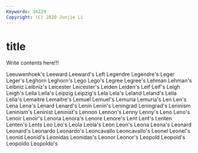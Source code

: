 ```yaml
---
Keywords: 16229
Copyright: (C) 2020 Junjie Li
---
```


# title

Write contents here!!!
 
Leeuwenhoek's 
Leeward 
Leeward's
Left 
Legendre 
Legendre's 
Leger 
Leger's 
Leghorn 
Leghorn's 
Lego 
Lego's 
Legree
Legree's 
Lehman 
Lehman's 
Leibniz 
Leibniz's 
Leicester 
Leicester's 
Leiden 
Leiden's 
Leif
Leif's 
Leigh 
Leigh's 
Leila 
Leila's 
Leipzig 
Leipzig's 
Lela 
Lela's 
Leland
Leland's 
Lelia 
Lelia's 
Lemaitre 
Lemaitre's 
Lemuel 
Lemuel's 
Lemuria 
Lemuria's 
Len
Len's 
Lena 
Lena's 
Lenard 
Lenard's 
Lenin 
Lenin's 
Leningrad 
Leningrad's 
Leninism
Leninism's 
Leninist 
Leninist's 
Lennon 
Lennon's 
Lenny 
Lenny's 
Leno 
Leno's 
Lenoir
Lenoir's 
Lenora 
Lenora's 
Lenore 
Lenore's 
Lent 
Lent's 
Lenten 
Lenten's 
Lents
Leo 
Leo's 
Leola 
Leola's 
Leon 
Leon's 
Leona 
Leona's 
Leonard 
Leonard's
Leonardo 
Leonardo's 
Leoncavallo 
Leoncavallo's 
Leonel 
Leonel's 
Leonid 
Leonid's 
Leonidas 
Leonidas's
Leonor 
Leonor's 
Leopold 
Leopold's 
Leopoldo 
Leopoldo's 
